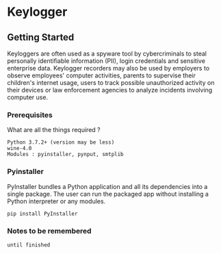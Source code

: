 # Keylogger

## Getting Started

Keyloggers are often used as a spyware tool by cybercriminals to steal personally identifiable information (PII), login credentials and sensitive enterprise data. Keylogger recorders may also be used by employers to observe employees' computer activities, parents to supervise their children's internet usage, users to track possible unauthorized activity on their devices or law enforcement agencies to analyze incidents involving computer use. 

### Prerequisites

What are all the things required ?

```
Python 3.7.2+ (version may be less)
wine-4.0
Modules : pyinstaller, pynput, smtplib
```
### Pyinstaller

PyInstaller bundles a Python application and all its dependencies into a single package. The user can run the packaged app without installing a Python interpreter or any modules.
```
pip install PyInstaller
```

### Notes to be remembered



```
until finished
```
